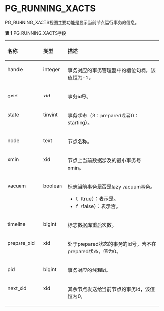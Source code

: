 # PG\_RUNNING\_XACTS

PG\_RUNNING\_XACTS视图主要功能是显示当前节点运行事务的信息。

**表 1**  PG\_RUNNING\_XACTS字段

<a name="zh-cn_topic_0059778567_tfb5e94c949304dd5bdf7fd2d8d223080"></a>
<table><thead align="left"><tr id="zh-cn_topic_0059778567_r22475baed9fb4d4daad1f28269fbbd78"><th class="cellrowborder" valign="top" width="23.330000000000002%" id="mcps1.2.4.1.1"><p id="zh-cn_topic_0059778567_a9d40fb7778ec441fade86b126709b745"><a name="zh-cn_topic_0059778567_a9d40fb7778ec441fade86b126709b745"></a><a name="zh-cn_topic_0059778567_a9d40fb7778ec441fade86b126709b745"></a>名称</p>
</th>
<th class="cellrowborder" valign="top" width="15.790000000000001%" id="mcps1.2.4.1.2"><p id="zh-cn_topic_0059778567_aabccd98aa2704885bed6ef0616c775a0"><a name="zh-cn_topic_0059778567_aabccd98aa2704885bed6ef0616c775a0"></a><a name="zh-cn_topic_0059778567_aabccd98aa2704885bed6ef0616c775a0"></a>类型</p>
</th>
<th class="cellrowborder" valign="top" width="60.88%" id="mcps1.2.4.1.3"><p id="zh-cn_topic_0059778567_a4fefca91dbaf4b3abe70ffdd17c063a5"><a name="zh-cn_topic_0059778567_a4fefca91dbaf4b3abe70ffdd17c063a5"></a><a name="zh-cn_topic_0059778567_a4fefca91dbaf4b3abe70ffdd17c063a5"></a>描述</p>
</th>
</tr>
</thead>
<tbody><tr id="zh-cn_topic_0059778567_r9a2a76e76fb540f389a1ac769b44a147"><td class="cellrowborder" valign="top" width="23.330000000000002%" headers="mcps1.2.4.1.1 "><p id="zh-cn_topic_0059778567_a36330ba8f3bf4e5aab779fa27b375014"><a name="zh-cn_topic_0059778567_a36330ba8f3bf4e5aab779fa27b375014"></a><a name="zh-cn_topic_0059778567_a36330ba8f3bf4e5aab779fa27b375014"></a>handle</p>
</td>
<td class="cellrowborder" valign="top" width="15.790000000000001%" headers="mcps1.2.4.1.2 "><p id="zh-cn_topic_0059778567_a3cf06a6a3ee841d7bac62a9ed3a8da24"><a name="zh-cn_topic_0059778567_a3cf06a6a3ee841d7bac62a9ed3a8da24"></a><a name="zh-cn_topic_0059778567_a3cf06a6a3ee841d7bac62a9ed3a8da24"></a>integer</p>
</td>
<td class="cellrowborder" valign="top" width="60.88%" headers="mcps1.2.4.1.3 "><p id="zh-cn_topic_0059778567_a5870a20f3740491398ce1766c0e01e15"><a name="zh-cn_topic_0059778567_a5870a20f3740491398ce1766c0e01e15"></a><a name="zh-cn_topic_0059778567_a5870a20f3740491398ce1766c0e01e15"></a>事务对应的事务管理器中的槽位句柄，该值恒为-1。</p>
</td>
</tr>
<tr id="zh-cn_topic_0059778567_rd0ce2f0fc41f4065ac89e15c2554b5cf"><td class="cellrowborder" valign="top" width="23.330000000000002%" headers="mcps1.2.4.1.1 "><p id="zh-cn_topic_0059778567_a2fb68fcd236e4be19fb7e059b81b27e3"><a name="zh-cn_topic_0059778567_a2fb68fcd236e4be19fb7e059b81b27e3"></a><a name="zh-cn_topic_0059778567_a2fb68fcd236e4be19fb7e059b81b27e3"></a>gxid</p>
</td>
<td class="cellrowborder" valign="top" width="15.790000000000001%" headers="mcps1.2.4.1.2 "><p id="zh-cn_topic_0059778567_a47ccc55377b64ebc9a06d4b821823e71"><a name="zh-cn_topic_0059778567_a47ccc55377b64ebc9a06d4b821823e71"></a><a name="zh-cn_topic_0059778567_a47ccc55377b64ebc9a06d4b821823e71"></a>xid</p>
</td>
<td class="cellrowborder" valign="top" width="60.88%" headers="mcps1.2.4.1.3 "><p id="zh-cn_topic_0059778567_afb8fcc97f46f48319317441448893ae7"><a name="zh-cn_topic_0059778567_afb8fcc97f46f48319317441448893ae7"></a><a name="zh-cn_topic_0059778567_afb8fcc97f46f48319317441448893ae7"></a>事务id号。</p>
</td>
</tr>
<tr id="zh-cn_topic_0059778567_r3a87b100271c428d8d60788f981b551a"><td class="cellrowborder" valign="top" width="23.330000000000002%" headers="mcps1.2.4.1.1 "><p id="zh-cn_topic_0059778567_a6fd683e5665642838ec861765beaecf6"><a name="zh-cn_topic_0059778567_a6fd683e5665642838ec861765beaecf6"></a><a name="zh-cn_topic_0059778567_a6fd683e5665642838ec861765beaecf6"></a>state</p>
</td>
<td class="cellrowborder" valign="top" width="15.790000000000001%" headers="mcps1.2.4.1.2 "><p id="zh-cn_topic_0059778567_a7abf7428d2414cb0b532c9a8d1f383ad"><a name="zh-cn_topic_0059778567_a7abf7428d2414cb0b532c9a8d1f383ad"></a><a name="zh-cn_topic_0059778567_a7abf7428d2414cb0b532c9a8d1f383ad"></a>tinyint</p>
</td>
<td class="cellrowborder" valign="top" width="60.88%" headers="mcps1.2.4.1.3 "><p id="zh-cn_topic_0059778567_ab619656d4bd84aa08a11c1243118eba2"><a name="zh-cn_topic_0059778567_ab619656d4bd84aa08a11c1243118eba2"></a><a name="zh-cn_topic_0059778567_ab619656d4bd84aa08a11c1243118eba2"></a>事务状态（3：prepared或者0：starting）。</p>
</td>
</tr>
<tr id="zh-cn_topic_0059778567_r6d7019f4d7774007bf4f6304154a7df6"><td class="cellrowborder" valign="top" width="23.330000000000002%" headers="mcps1.2.4.1.1 "><p id="zh-cn_topic_0059778567_a82341639eddf48c5a23f65aff2a3fb9e"><a name="zh-cn_topic_0059778567_a82341639eddf48c5a23f65aff2a3fb9e"></a><a name="zh-cn_topic_0059778567_a82341639eddf48c5a23f65aff2a3fb9e"></a>node</p>
</td>
<td class="cellrowborder" valign="top" width="15.790000000000001%" headers="mcps1.2.4.1.2 "><p id="zh-cn_topic_0059778567_a0bf82a39974f41358969dddf434aa2a1"><a name="zh-cn_topic_0059778567_a0bf82a39974f41358969dddf434aa2a1"></a><a name="zh-cn_topic_0059778567_a0bf82a39974f41358969dddf434aa2a1"></a>text</p>
</td>
<td class="cellrowborder" valign="top" width="60.88%" headers="mcps1.2.4.1.3 "><p id="zh-cn_topic_0059778567_af9b1ceeb6d724468ba082ab74f81e745"><a name="zh-cn_topic_0059778567_af9b1ceeb6d724468ba082ab74f81e745"></a><a name="zh-cn_topic_0059778567_af9b1ceeb6d724468ba082ab74f81e745"></a>节点名称。</p>
</td>
</tr>
<tr id="zh-cn_topic_0059778567_rd9e3c28a12754a82b75d81497b573ff4"><td class="cellrowborder" valign="top" width="23.330000000000002%" headers="mcps1.2.4.1.1 "><p id="zh-cn_topic_0059778567_af767104ac8b04b54bfe5e08b6faceeb5"><a name="zh-cn_topic_0059778567_af767104ac8b04b54bfe5e08b6faceeb5"></a><a name="zh-cn_topic_0059778567_af767104ac8b04b54bfe5e08b6faceeb5"></a>xmin</p>
</td>
<td class="cellrowborder" valign="top" width="15.790000000000001%" headers="mcps1.2.4.1.2 "><p id="zh-cn_topic_0059778567_ac60af4c72687422b80e360503cf31d68"><a name="zh-cn_topic_0059778567_ac60af4c72687422b80e360503cf31d68"></a><a name="zh-cn_topic_0059778567_ac60af4c72687422b80e360503cf31d68"></a>xid</p>
</td>
<td class="cellrowborder" valign="top" width="60.88%" headers="mcps1.2.4.1.3 "><p id="zh-cn_topic_0059778567_a5c863320452c4756b89818bf7c7e4485"><a name="zh-cn_topic_0059778567_a5c863320452c4756b89818bf7c7e4485"></a><a name="zh-cn_topic_0059778567_a5c863320452c4756b89818bf7c7e4485"></a>节点上当前数据涉及的最小事务号xmin。</p>
</td>
</tr>
<tr id="zh-cn_topic_0059778567_r3d0dc7c37a1b4acba7f09ac92b00378a"><td class="cellrowborder" valign="top" width="23.330000000000002%" headers="mcps1.2.4.1.1 "><p id="zh-cn_topic_0059778567_a3076c633e4344419968b2a14ff8b8442"><a name="zh-cn_topic_0059778567_a3076c633e4344419968b2a14ff8b8442"></a><a name="zh-cn_topic_0059778567_a3076c633e4344419968b2a14ff8b8442"></a>vacuum</p>
</td>
<td class="cellrowborder" valign="top" width="15.790000000000001%" headers="mcps1.2.4.1.2 "><p id="zh-cn_topic_0059778567_a512e99361d024c29b20b9cb3e2978d4c"><a name="zh-cn_topic_0059778567_a512e99361d024c29b20b9cb3e2978d4c"></a><a name="zh-cn_topic_0059778567_a512e99361d024c29b20b9cb3e2978d4c"></a><span id="text71461320193011"><a name="text71461320193011"></a><a name="text71461320193011"></a>boolean</span></p>
</td>
<td class="cellrowborder" valign="top" width="60.88%" headers="mcps1.2.4.1.3 "><p id="zh-cn_topic_0059778567_ae2f0ed9cea4b48179252fbc8c28cfcd0"><a name="zh-cn_topic_0059778567_ae2f0ed9cea4b48179252fbc8c28cfcd0"></a><a name="zh-cn_topic_0059778567_ae2f0ed9cea4b48179252fbc8c28cfcd0"></a>标志当前事务是否是lazy vacuum事务。</p>
<a name="ul588154784410"></a><a name="ul588154784410"></a><ul id="ul588154784410"><li>t（true）：表示是。</li><li>f（false）：表示否。</li></ul>
</td>
</tr>
<tr id="zh-cn_topic_0059778567_rd399cb63df44475bb39bb23e9e01172e"><td class="cellrowborder" valign="top" width="23.330000000000002%" headers="mcps1.2.4.1.1 "><p id="zh-cn_topic_0059778567_a676886fd3a834a549bf3bc73c499fb5c"><a name="zh-cn_topic_0059778567_a676886fd3a834a549bf3bc73c499fb5c"></a><a name="zh-cn_topic_0059778567_a676886fd3a834a549bf3bc73c499fb5c"></a>timeline</p>
</td>
<td class="cellrowborder" valign="top" width="15.790000000000001%" headers="mcps1.2.4.1.2 "><p id="zh-cn_topic_0059778567_a000533d97a11404ea706d5e0fa96736c"><a name="zh-cn_topic_0059778567_a000533d97a11404ea706d5e0fa96736c"></a><a name="zh-cn_topic_0059778567_a000533d97a11404ea706d5e0fa96736c"></a>bigint</p>
</td>
<td class="cellrowborder" valign="top" width="60.88%" headers="mcps1.2.4.1.3 "><p id="zh-cn_topic_0059778567_a5b07ef71d37b4b91b558242f18f9a63f"><a name="zh-cn_topic_0059778567_a5b07ef71d37b4b91b558242f18f9a63f"></a><a name="zh-cn_topic_0059778567_a5b07ef71d37b4b91b558242f18f9a63f"></a>标志数据库重启次数。</p>
</td>
</tr>
<tr id="zh-cn_topic_0059778567_r0d698ad428714a199424f649e750455f"><td class="cellrowborder" valign="top" width="23.330000000000002%" headers="mcps1.2.4.1.1 "><p id="zh-cn_topic_0059778567_a6eaabb8c5d3a4e808eb21830889db197"><a name="zh-cn_topic_0059778567_a6eaabb8c5d3a4e808eb21830889db197"></a><a name="zh-cn_topic_0059778567_a6eaabb8c5d3a4e808eb21830889db197"></a>prepare_xid</p>
</td>
<td class="cellrowborder" valign="top" width="15.790000000000001%" headers="mcps1.2.4.1.2 "><p id="zh-cn_topic_0059778567_a0a6014e248894ac39532f9a9cae9e5a2"><a name="zh-cn_topic_0059778567_a0a6014e248894ac39532f9a9cae9e5a2"></a><a name="zh-cn_topic_0059778567_a0a6014e248894ac39532f9a9cae9e5a2"></a>xid</p>
</td>
<td class="cellrowborder" valign="top" width="60.88%" headers="mcps1.2.4.1.3 "><p id="zh-cn_topic_0059778567_a8756280fdb654c43be446411d12dc8d8"><a name="zh-cn_topic_0059778567_a8756280fdb654c43be446411d12dc8d8"></a><a name="zh-cn_topic_0059778567_a8756280fdb654c43be446411d12dc8d8"></a>处于prepared状态的事务的id号，若不在prepared状态，值为0。</p>
</td>
</tr>
<tr id="zh-cn_topic_0059778567_rd4773830b2bd4f63a1bf2b7c90ff5ea4"><td class="cellrowborder" valign="top" width="23.330000000000002%" headers="mcps1.2.4.1.1 "><p id="zh-cn_topic_0059778567_a87fee11ce51448049546de7c1f0392f6"><a name="zh-cn_topic_0059778567_a87fee11ce51448049546de7c1f0392f6"></a><a name="zh-cn_topic_0059778567_a87fee11ce51448049546de7c1f0392f6"></a>pid</p>
</td>
<td class="cellrowborder" valign="top" width="15.790000000000001%" headers="mcps1.2.4.1.2 "><p id="zh-cn_topic_0059778567_aa2fcba2a04614ce7a9bb619946025479"><a name="zh-cn_topic_0059778567_aa2fcba2a04614ce7a9bb619946025479"></a><a name="zh-cn_topic_0059778567_aa2fcba2a04614ce7a9bb619946025479"></a>bigint</p>
</td>
<td class="cellrowborder" valign="top" width="60.88%" headers="mcps1.2.4.1.3 "><p id="zh-cn_topic_0059778567_a17c3090f555f4627be5bee0258ed34c3"><a name="zh-cn_topic_0059778567_a17c3090f555f4627be5bee0258ed34c3"></a><a name="zh-cn_topic_0059778567_a17c3090f555f4627be5bee0258ed34c3"></a>事务对应的线程id。</p>
</td>
</tr>
<tr id="zh-cn_topic_0059778567_r410c916ded7e4948948e1f957c2a0ed5"><td class="cellrowborder" valign="top" width="23.330000000000002%" headers="mcps1.2.4.1.1 "><p id="zh-cn_topic_0059778567_ad0d723c9dcc444e6a241d9ab23647974"><a name="zh-cn_topic_0059778567_ad0d723c9dcc444e6a241d9ab23647974"></a><a name="zh-cn_topic_0059778567_ad0d723c9dcc444e6a241d9ab23647974"></a>next_xid</p>
</td>
<td class="cellrowborder" valign="top" width="15.790000000000001%" headers="mcps1.2.4.1.2 "><p id="zh-cn_topic_0059778567_a4dff37aaf5b04f8198bdb0b3ec964b70"><a name="zh-cn_topic_0059778567_a4dff37aaf5b04f8198bdb0b3ec964b70"></a><a name="zh-cn_topic_0059778567_a4dff37aaf5b04f8198bdb0b3ec964b70"></a>xid</p>
</td>
<td class="cellrowborder" valign="top" width="60.88%" headers="mcps1.2.4.1.3 "><p id="zh-cn_topic_0059778567_acbcf74298f784b7181b43913741ba46d"><a name="zh-cn_topic_0059778567_acbcf74298f784b7181b43913741ba46d"></a><a name="zh-cn_topic_0059778567_acbcf74298f784b7181b43913741ba46d"></a><span id="text690741819219"><a name="text690741819219"></a><a name="text690741819219"></a>其余节点发送给当前节点的事务id，该值恒为0。</p>
</td>
</tr>
</tbody>
</table>


